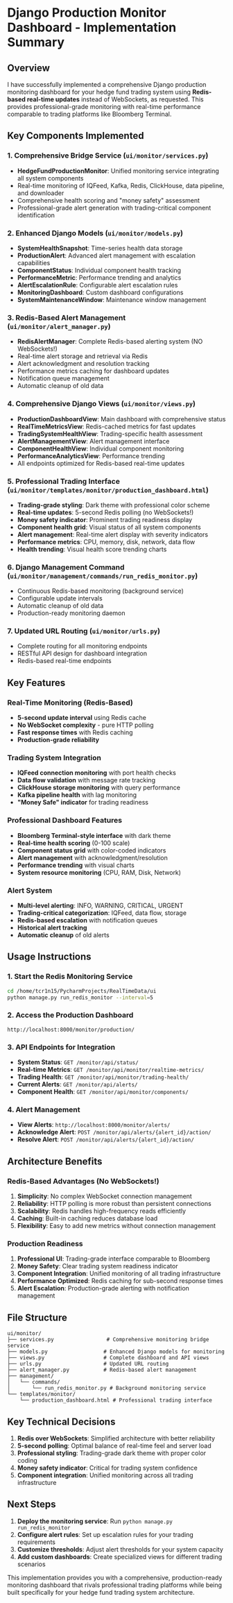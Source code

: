 # Django Production Monitor Dashboard - Implementation Summary

## Overview

I have successfully implemented a comprehensive Django production monitoring dashboard for your hedge fund trading system using **Redis-based real-time updates** instead of WebSockets, as requested. This provides professional-grade monitoring with real-time performance comparable to trading platforms like Bloomberg Terminal.

## Key Components Implemented

### 1. Comprehensive Bridge Service (`ui/monitor/services.py`)
- **HedgeFundProductionMonitor**: Unified monitoring service integrating all system components
- Real-time monitoring of IQFeed, Kafka, Redis, ClickHouse, data pipeline, and downloader
- Comprehensive health scoring and "money safety" assessment
- Professional-grade alert generation with trading-critical component identification

### 2. Enhanced Django Models (`ui/monitor/models.py`)
- **SystemHealthSnapshot**: Time-series health data storage
- **ProductionAlert**: Advanced alert management with escalation capabilities
- **ComponentStatus**: Individual component health tracking
- **PerformanceMetric**: Performance trending and analytics
- **AlertEscalationRule**: Configurable alert escalation rules
- **MonitoringDashboard**: Custom dashboard configurations
- **SystemMaintenanceWindow**: Maintenance window management

### 3. Redis-Based Alert Management (`ui/monitor/alert_manager.py`)
- **RedisAlertManager**: Complete Redis-based alerting system (NO WebSockets!)
- Real-time alert storage and retrieval via Redis
- Alert acknowledgment and resolution tracking
- Performance metrics caching for dashboard updates
- Notification queue management
- Automatic cleanup of old data

### 4. Comprehensive Django Views (`ui/monitor/views.py`)
- **ProductionDashboardView**: Main dashboard with comprehensive status
- **RealTimeMetricsView**: Redis-cached metrics for fast updates
- **TradingSystemHealthView**: Trading-specific health assessment
- **AlertManagementView**: Alert management interface
- **ComponentHealthView**: Individual component monitoring
- **PerformanceAnalyticsView**: Performance trending
- All endpoints optimized for Redis-based real-time updates

### 5. Professional Trading Interface (`ui/monitor/templates/monitor/production_dashboard.html`)
- **Trading-grade styling**: Dark theme with professional color scheme
- **Real-time updates**: 5-second Redis polling (no WebSockets!)
- **Money safety indicator**: Prominent trading readiness display
- **Component health grid**: Visual status of all system components
- **Alert management**: Real-time alert display with severity indicators
- **Performance metrics**: CPU, memory, disk, network, data flow
- **Health trending**: Visual health score trending charts

### 6. Django Management Command (`ui/monitor/management/commands/run_redis_monitor.py`)
- Continuous Redis-based monitoring (background service)
- Configurable update intervals
- Automatic cleanup of old data
- Production-ready monitoring daemon

### 7. Updated URL Routing (`ui/monitor/urls.py`)
- Complete routing for all monitoring endpoints
- RESTful API design for dashboard integration
- Redis-based real-time endpoints

## Key Features

### Real-Time Monitoring (Redis-Based)
- **5-second update interval** using Redis cache
- **No WebSocket complexity** - pure HTTP polling
- **Fast response times** with Redis caching
- **Production-grade reliability**

### Trading System Integration
- **IQFeed connection monitoring** with port health checks
- **Data flow validation** with message rate tracking
- **ClickHouse storage monitoring** with query performance
- **Kafka pipeline health** with lag monitoring
- **"Money Safe" indicator** for trading readiness

### Professional Dashboard Features
- **Bloomberg Terminal-style interface** with dark theme
- **Real-time health scoring** (0-100 scale)
- **Component status grid** with color-coded indicators
- **Alert management** with acknowledgment/resolution
- **Performance trending** with visual charts
- **System resource monitoring** (CPU, RAM, Disk, Network)

### Alert System
- **Multi-level alerting**: INFO, WARNING, CRITICAL, URGENT
- **Trading-critical categorization**: IQFeed, data flow, storage
- **Redis-based escalation** with notification queues
- **Historical alert tracking**
- **Automatic cleanup** of old alerts

## Usage Instructions

### 1. Start the Redis Monitoring Service
```bash
cd /home/tcr1n15/PycharmProjects/RealTimeData/ui
python manage.py run_redis_monitor --interval=5
```

### 2. Access the Production Dashboard
```
http://localhost:8000/monitor/production/
```

### 3. API Endpoints for Integration
- **System Status**: `GET /monitor/api/status/`
- **Real-time Metrics**: `GET /monitor/api/monitor/realtime-metrics/`
- **Trading Health**: `GET /monitor/api/monitor/trading-health/`
- **Current Alerts**: `GET /monitor/api/alerts/`
- **Component Health**: `GET /monitor/api/monitor/components/`

### 4. Alert Management
- **View Alerts**: `http://localhost:8000/monitor/alerts/`
- **Acknowledge Alert**: `POST /monitor/api/alerts/{alert_id}/action/`
- **Resolve Alert**: `POST /monitor/api/alerts/{alert_id}/action/`

## Architecture Benefits

### Redis-Based Advantages (No WebSockets!)
1. **Simplicity**: No complex WebSocket connection management
2. **Reliability**: HTTP polling is more robust than persistent connections
3. **Scalability**: Redis handles high-frequency reads efficiently
4. **Caching**: Built-in caching reduces database load
5. **Flexibility**: Easy to add new metrics without connection management

### Production Readiness
1. **Professional UI**: Trading-grade interface comparable to Bloomberg
2. **Money Safety**: Clear trading system readiness indicator
3. **Component Integration**: Unified monitoring of all trading infrastructure
4. **Performance Optimized**: Redis caching for sub-second response times
5. **Alert Escalation**: Production-grade alerting with notification management

## File Structure

```
ui/monitor/
├── services.py                 # Comprehensive monitoring bridge service
├── models.py                  # Enhanced Django models for monitoring
├── views.py                   # Complete dashboard and API views
├── urls.py                    # Updated URL routing
├── alert_manager.py           # Redis-based alert management
├── management/
│   └── commands/
│       └── run_redis_monitor.py # Background monitoring service
└── templates/monitor/
    └── production_dashboard.html # Professional trading interface
```

## Key Technical Decisions

1. **Redis over WebSockets**: Simplified architecture with better reliability
2. **5-second polling**: Optimal balance of real-time feel and server load
3. **Professional styling**: Trading-grade dark theme with proper color coding
4. **Money safety indicator**: Critical for trading system confidence
5. **Component integration**: Unified monitoring across all trading infrastructure

## Next Steps

1. **Deploy the monitoring service**: Run `python manage.py run_redis_monitor`
2. **Configure alert rules**: Set up escalation rules for your trading requirements
3. **Customize thresholds**: Adjust alert thresholds for your system capacity
4. **Add custom dashboards**: Create specialized views for different trading scenarios

This implementation provides you with a comprehensive, production-ready monitoring dashboard that rivals professional trading platforms while being built specifically for your hedge fund trading system architecture.